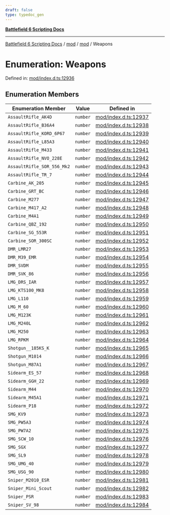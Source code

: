 ```yaml
---
draft: false
type: typedoc_gen
---
```


[**Battlefield 6 Scripting Docs**](../../../_index.md)

***

[Battlefield 6 Scripting Docs](../../../_index.md) / [mod](../../_index.md) / [mod](../_index.md) / Weapons

# Enumeration: Weapons

Defined in: [mod/index.d.ts:12936](https://github.com/battlefield-portal-community/portal-docs/blob/ff09b2690670f74de7e97198022e5a97ff1161ff/generators/santiago/mod/index.d.ts#L12936)

## Enumeration Members

| Enumeration Member | Value | Defined in |
| ------ | ------ | ------ |
| <a id="assaultrifle_ak4d"></a> `AssaultRifle_AK4D` | `number` | [mod/index.d.ts:12937](https://github.com/battlefield-portal-community/portal-docs/blob/ff09b2690670f74de7e97198022e5a97ff1161ff/generators/santiago/mod/index.d.ts#L12937) |
| <a id="assaultrifle_b36a4"></a> `AssaultRifle_B36A4` | `number` | [mod/index.d.ts:12938](https://github.com/battlefield-portal-community/portal-docs/blob/ff09b2690670f74de7e97198022e5a97ff1161ff/generators/santiago/mod/index.d.ts#L12938) |
| <a id="assaultrifle_kord_6p67"></a> `AssaultRifle_KORD_6P67` | `number` | [mod/index.d.ts:12939](https://github.com/battlefield-portal-community/portal-docs/blob/ff09b2690670f74de7e97198022e5a97ff1161ff/generators/santiago/mod/index.d.ts#L12939) |
| <a id="assaultrifle_l85a3"></a> `AssaultRifle_L85A3` | `number` | [mod/index.d.ts:12940](https://github.com/battlefield-portal-community/portal-docs/blob/ff09b2690670f74de7e97198022e5a97ff1161ff/generators/santiago/mod/index.d.ts#L12940) |
| <a id="assaultrifle_m433"></a> `AssaultRifle_M433` | `number` | [mod/index.d.ts:12941](https://github.com/battlefield-portal-community/portal-docs/blob/ff09b2690670f74de7e97198022e5a97ff1161ff/generators/santiago/mod/index.d.ts#L12941) |
| <a id="assaultrifle_nvo_228e"></a> `AssaultRifle_NVO_228E` | `number` | [mod/index.d.ts:12942](https://github.com/battlefield-portal-community/portal-docs/blob/ff09b2690670f74de7e97198022e5a97ff1161ff/generators/santiago/mod/index.d.ts#L12942) |
| <a id="assaultrifle_sor_556_mk2"></a> `AssaultRifle_SOR_556_Mk2` | `number` | [mod/index.d.ts:12943](https://github.com/battlefield-portal-community/portal-docs/blob/ff09b2690670f74de7e97198022e5a97ff1161ff/generators/santiago/mod/index.d.ts#L12943) |
| <a id="assaultrifle_tr_7"></a> `AssaultRifle_TR_7` | `number` | [mod/index.d.ts:12944](https://github.com/battlefield-portal-community/portal-docs/blob/ff09b2690670f74de7e97198022e5a97ff1161ff/generators/santiago/mod/index.d.ts#L12944) |
| <a id="carbine_ak_205"></a> `Carbine_AK_205` | `number` | [mod/index.d.ts:12945](https://github.com/battlefield-portal-community/portal-docs/blob/ff09b2690670f74de7e97198022e5a97ff1161ff/generators/santiago/mod/index.d.ts#L12945) |
| <a id="carbine_grt_bc"></a> `Carbine_GRT_BC` | `number` | [mod/index.d.ts:12946](https://github.com/battlefield-portal-community/portal-docs/blob/ff09b2690670f74de7e97198022e5a97ff1161ff/generators/santiago/mod/index.d.ts#L12946) |
| <a id="carbine_m277"></a> `Carbine_M277` | `number` | [mod/index.d.ts:12947](https://github.com/battlefield-portal-community/portal-docs/blob/ff09b2690670f74de7e97198022e5a97ff1161ff/generators/santiago/mod/index.d.ts#L12947) |
| <a id="carbine_m417_a2"></a> `Carbine_M417_A2` | `number` | [mod/index.d.ts:12948](https://github.com/battlefield-portal-community/portal-docs/blob/ff09b2690670f74de7e97198022e5a97ff1161ff/generators/santiago/mod/index.d.ts#L12948) |
| <a id="carbine_m4a1"></a> `Carbine_M4A1` | `number` | [mod/index.d.ts:12949](https://github.com/battlefield-portal-community/portal-docs/blob/ff09b2690670f74de7e97198022e5a97ff1161ff/generators/santiago/mod/index.d.ts#L12949) |
| <a id="carbine_qbz_192"></a> `Carbine_QBZ_192` | `number` | [mod/index.d.ts:12950](https://github.com/battlefield-portal-community/portal-docs/blob/ff09b2690670f74de7e97198022e5a97ff1161ff/generators/santiago/mod/index.d.ts#L12950) |
| <a id="carbine_sg_553r"></a> `Carbine_SG_553R` | `number` | [mod/index.d.ts:12951](https://github.com/battlefield-portal-community/portal-docs/blob/ff09b2690670f74de7e97198022e5a97ff1161ff/generators/santiago/mod/index.d.ts#L12951) |
| <a id="carbine_sor_300sc"></a> `Carbine_SOR_300SC` | `number` | [mod/index.d.ts:12952](https://github.com/battlefield-portal-community/portal-docs/blob/ff09b2690670f74de7e97198022e5a97ff1161ff/generators/santiago/mod/index.d.ts#L12952) |
| <a id="dmr_lmr27"></a> `DMR_LMR27` | `number` | [mod/index.d.ts:12953](https://github.com/battlefield-portal-community/portal-docs/blob/ff09b2690670f74de7e97198022e5a97ff1161ff/generators/santiago/mod/index.d.ts#L12953) |
| <a id="dmr_m39_emr"></a> `DMR_M39_EMR` | `number` | [mod/index.d.ts:12954](https://github.com/battlefield-portal-community/portal-docs/blob/ff09b2690670f74de7e97198022e5a97ff1161ff/generators/santiago/mod/index.d.ts#L12954) |
| <a id="dmr_svdm"></a> `DMR_SVDM` | `number` | [mod/index.d.ts:12955](https://github.com/battlefield-portal-community/portal-docs/blob/ff09b2690670f74de7e97198022e5a97ff1161ff/generators/santiago/mod/index.d.ts#L12955) |
| <a id="dmr_svk_86"></a> `DMR_SVK_86` | `number` | [mod/index.d.ts:12956](https://github.com/battlefield-portal-community/portal-docs/blob/ff09b2690670f74de7e97198022e5a97ff1161ff/generators/santiago/mod/index.d.ts#L12956) |
| <a id="lmg_drs_iar"></a> `LMG_DRS_IAR` | `number` | [mod/index.d.ts:12957](https://github.com/battlefield-portal-community/portal-docs/blob/ff09b2690670f74de7e97198022e5a97ff1161ff/generators/santiago/mod/index.d.ts#L12957) |
| <a id="lmg_kts100_mk8"></a> `LMG_KTS100_MK8` | `number` | [mod/index.d.ts:12958](https://github.com/battlefield-portal-community/portal-docs/blob/ff09b2690670f74de7e97198022e5a97ff1161ff/generators/santiago/mod/index.d.ts#L12958) |
| <a id="lmg_l110"></a> `LMG_L110` | `number` | [mod/index.d.ts:12959](https://github.com/battlefield-portal-community/portal-docs/blob/ff09b2690670f74de7e97198022e5a97ff1161ff/generators/santiago/mod/index.d.ts#L12959) |
| <a id="lmg_m_60"></a> `LMG_M_60` | `number` | [mod/index.d.ts:12960](https://github.com/battlefield-portal-community/portal-docs/blob/ff09b2690670f74de7e97198022e5a97ff1161ff/generators/santiago/mod/index.d.ts#L12960) |
| <a id="lmg_m123k"></a> `LMG_M123K` | `number` | [mod/index.d.ts:12961](https://github.com/battlefield-portal-community/portal-docs/blob/ff09b2690670f74de7e97198022e5a97ff1161ff/generators/santiago/mod/index.d.ts#L12961) |
| <a id="lmg_m240l"></a> `LMG_M240L` | `number` | [mod/index.d.ts:12962](https://github.com/battlefield-portal-community/portal-docs/blob/ff09b2690670f74de7e97198022e5a97ff1161ff/generators/santiago/mod/index.d.ts#L12962) |
| <a id="lmg_m250"></a> `LMG_M250` | `number` | [mod/index.d.ts:12963](https://github.com/battlefield-portal-community/portal-docs/blob/ff09b2690670f74de7e97198022e5a97ff1161ff/generators/santiago/mod/index.d.ts#L12963) |
| <a id="lmg_rpkm"></a> `LMG_RPKM` | `number` | [mod/index.d.ts:12964](https://github.com/battlefield-portal-community/portal-docs/blob/ff09b2690670f74de7e97198022e5a97ff1161ff/generators/santiago/mod/index.d.ts#L12964) |
| <a id="shotgun__185ks_k"></a> `Shotgun__185KS_K` | `number` | [mod/index.d.ts:12965](https://github.com/battlefield-portal-community/portal-docs/blob/ff09b2690670f74de7e97198022e5a97ff1161ff/generators/santiago/mod/index.d.ts#L12965) |
| <a id="shotgun_m1014"></a> `Shotgun_M1014` | `number` | [mod/index.d.ts:12966](https://github.com/battlefield-portal-community/portal-docs/blob/ff09b2690670f74de7e97198022e5a97ff1161ff/generators/santiago/mod/index.d.ts#L12966) |
| <a id="shotgun_m87a1"></a> `Shotgun_M87A1` | `number` | [mod/index.d.ts:12967](https://github.com/battlefield-portal-community/portal-docs/blob/ff09b2690670f74de7e97198022e5a97ff1161ff/generators/santiago/mod/index.d.ts#L12967) |
| <a id="sidearm_es_57"></a> `Sidearm_ES_57` | `number` | [mod/index.d.ts:12968](https://github.com/battlefield-portal-community/portal-docs/blob/ff09b2690670f74de7e97198022e5a97ff1161ff/generators/santiago/mod/index.d.ts#L12968) |
| <a id="sidearm_ggh_22"></a> `Sidearm_GGH_22` | `number` | [mod/index.d.ts:12969](https://github.com/battlefield-portal-community/portal-docs/blob/ff09b2690670f74de7e97198022e5a97ff1161ff/generators/santiago/mod/index.d.ts#L12969) |
| <a id="sidearm_m44"></a> `Sidearm_M44` | `number` | [mod/index.d.ts:12970](https://github.com/battlefield-portal-community/portal-docs/blob/ff09b2690670f74de7e97198022e5a97ff1161ff/generators/santiago/mod/index.d.ts#L12970) |
| <a id="sidearm_m45a1"></a> `Sidearm_M45A1` | `number` | [mod/index.d.ts:12971](https://github.com/battlefield-portal-community/portal-docs/blob/ff09b2690670f74de7e97198022e5a97ff1161ff/generators/santiago/mod/index.d.ts#L12971) |
| <a id="sidearm_p18"></a> `Sidearm_P18` | `number` | [mod/index.d.ts:12972](https://github.com/battlefield-portal-community/portal-docs/blob/ff09b2690670f74de7e97198022e5a97ff1161ff/generators/santiago/mod/index.d.ts#L12972) |
| <a id="smg_kv9"></a> `SMG_KV9` | `number` | [mod/index.d.ts:12973](https://github.com/battlefield-portal-community/portal-docs/blob/ff09b2690670f74de7e97198022e5a97ff1161ff/generators/santiago/mod/index.d.ts#L12973) |
| <a id="smg_pw5a3"></a> `SMG_PW5A3` | `number` | [mod/index.d.ts:12974](https://github.com/battlefield-portal-community/portal-docs/blob/ff09b2690670f74de7e97198022e5a97ff1161ff/generators/santiago/mod/index.d.ts#L12974) |
| <a id="smg_pw7a2"></a> `SMG_PW7A2` | `number` | [mod/index.d.ts:12975](https://github.com/battlefield-portal-community/portal-docs/blob/ff09b2690670f74de7e97198022e5a97ff1161ff/generators/santiago/mod/index.d.ts#L12975) |
| <a id="smg_scw_10"></a> `SMG_SCW_10` | `number` | [mod/index.d.ts:12976](https://github.com/battlefield-portal-community/portal-docs/blob/ff09b2690670f74de7e97198022e5a97ff1161ff/generators/santiago/mod/index.d.ts#L12976) |
| <a id="smg_sgx"></a> `SMG_SGX` | `number` | [mod/index.d.ts:12977](https://github.com/battlefield-portal-community/portal-docs/blob/ff09b2690670f74de7e97198022e5a97ff1161ff/generators/santiago/mod/index.d.ts#L12977) |
| <a id="smg_sl9"></a> `SMG_SL9` | `number` | [mod/index.d.ts:12978](https://github.com/battlefield-portal-community/portal-docs/blob/ff09b2690670f74de7e97198022e5a97ff1161ff/generators/santiago/mod/index.d.ts#L12978) |
| <a id="smg_umg_40"></a> `SMG_UMG_40` | `number` | [mod/index.d.ts:12979](https://github.com/battlefield-portal-community/portal-docs/blob/ff09b2690670f74de7e97198022e5a97ff1161ff/generators/santiago/mod/index.d.ts#L12979) |
| <a id="smg_usg_90"></a> `SMG_USG_90` | `number` | [mod/index.d.ts:12980](https://github.com/battlefield-portal-community/portal-docs/blob/ff09b2690670f74de7e97198022e5a97ff1161ff/generators/santiago/mod/index.d.ts#L12980) |
| <a id="sniper_m2010_esr"></a> `Sniper_M2010_ESR` | `number` | [mod/index.d.ts:12981](https://github.com/battlefield-portal-community/portal-docs/blob/ff09b2690670f74de7e97198022e5a97ff1161ff/generators/santiago/mod/index.d.ts#L12981) |
| <a id="sniper_mini_scout"></a> `Sniper_Mini_Scout` | `number` | [mod/index.d.ts:12982](https://github.com/battlefield-portal-community/portal-docs/blob/ff09b2690670f74de7e97198022e5a97ff1161ff/generators/santiago/mod/index.d.ts#L12982) |
| <a id="sniper_psr"></a> `Sniper_PSR` | `number` | [mod/index.d.ts:12983](https://github.com/battlefield-portal-community/portal-docs/blob/ff09b2690670f74de7e97198022e5a97ff1161ff/generators/santiago/mod/index.d.ts#L12983) |
| <a id="sniper_sv_98"></a> `Sniper_SV_98` | `number` | [mod/index.d.ts:12984](https://github.com/battlefield-portal-community/portal-docs/blob/ff09b2690670f74de7e97198022e5a97ff1161ff/generators/santiago/mod/index.d.ts#L12984) |
